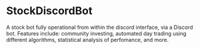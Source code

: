 # StockDiscordBot
A stock bot fully operational from within the discord interface, via a Discord bot. Features include: community investing, automated day trading using different algorithms, statistical analysis of perfomance, and more.
